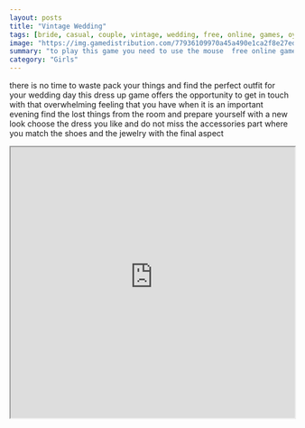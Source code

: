 ```yaml
---
layout: posts
title: "Vintage Wedding"
tags: [bride, casual, couple, vintage, wedding, free, online, games, oyna, game, free, games, play, play, games]
image: "https://img.gamedistribution.com/77936109970a45a490e1ca2f8e27ed91.jpg"
summary: "to play this game you need to use the mouse  free online games oyna game free games play play games"
category: "Girls"
---
```


there is no time to waste pack your things and find the perfect outfit for your wedding day this dress up game offers the opportunity to get in touch with that overwhelming feeling that you have when it is an important evening find the lost things from the room and prepare yourself with a new look choose the dress you like and do not miss the accessories part where you match the shoes and the jewelry with the final aspect

<iframe width="100%" height="480px;" src="https://html5.gamedistribution.com/77936109970a45a490e1ca2f8e27ed91/"></iframe>